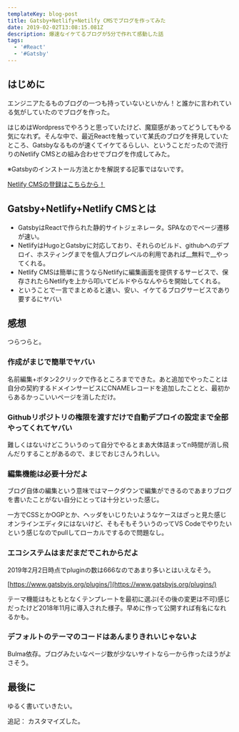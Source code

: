 ```yaml
---
templateKey: blog-post
title: Gatsby+Netlify+Netilfy CMSでブログを作ってみた
date: 2019-02-02T13:08:15.081Z
description: 爆速なイケてるブログが5分で作れて感動した話
tags:
  - '#React'
  - '#Gatsby'
---
```

## はじめに
エンジニアたるものブログの一つも持っていないといかん！と誰かに言われている気がしていたのでブログを作った。

はじめはWordpressでやろうと思っていたけど、魔窟感があってどうしてもやる気になれず。そんな中で、最近Reactを触っていて某氏のブログを拝見していたところ、Gatsbyなるものが速くてイケてるらしい、ということだったので流行りのNetlify CMSとの組み合わせでブログを作成してみた。

※Gatsbyのインストール方法とかを解説する記事ではないです。

[Netlify CMSの登録はこちらから！](https://www.netlifycms.org/)

## Gatsby+Netlify+Netlify CMSとは
- GatsbyはReactで作られた静的サイトジェネレータ。SPAなのでページ遷移が速い。
- NetlifyはHugoとGatsbyに対応しており、それらのビルド、githubへのデプロイ、ホスティングまでを個人ブログレベルの利用であれば__無料で__やってくれる。
- Netlify CMSは簡単に言うならNetlifyに編集画面を提供するサービスで、保存されたらNetlifyを上から叩いてビルドやらなんやらを開始してくれる。
- ということで一言でまとめると速い、安い、イケてるブログサービスであり要するにヤバい

## 感想
つらつらと。
### 作成がまじで簡単でヤバい
名前編集+ボタン2クリックで作るところまでできた。あと追加でやったことは自分の契約するドメインサービスにCNAMEレコードを追加したことと、最初からあるかっこいいページを消しただけ。

### Githubリポジトリの権限を渡すだけで自動デプロイの設定まで全部やってくれてヤバい
難しくはないけどこういうのって自分でやるとまあ大体詰まってn時間が消し飛んだりすることがあるので、まじでおじさんうれしい。

### 編集機能は必要十分だよ
ブログ自体の編集という意味ではマークダウンで編集ができるのであまりブログを書いたことがない自分にとっては十分といった感じ。

一方でCSSとかOGPとか、ヘッダをいじりたいようなケースはざっと見た感じオンラインエディタにはないけど、そもそもそういうのってVS Codeでやりたいという感じなのでpullしてローカルでするので問題なし。

### エコシステムはまだまだでこれからだよ
2019年2月2日時点でpluginの数は666なのであまり多いとはいえなそう。

[https://www.gatsbyjs.org/plugins/](https://www.gatsbyjs.org/plugins/)

テーマ機能はもともとなくテンプレートを最初に選ぶ(その後の変更は不可)感じだったけど2018年11月に導入された様子。早めに作って公開すれば有名になれるかも。

### デフォルトのテーマのコードはあんまりきれいじゃないよ
Bulma依存。ブログみたいなページ数が少ないサイトなら一から作ったほうがよさそう。

## 最後に
ゆるく書いていきたい。

追記：
カスタマイズした。
